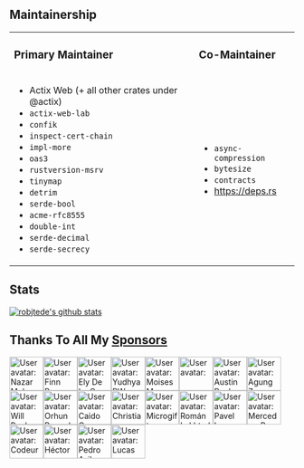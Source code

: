 ## Maintainership

<table>

<tr>
<td>

### Primary Maintainer

</td>
<td>

### Co-Maintainer

</td>
</tr>
<tr>
<td>

- Actix Web (+ all other crates under @actix)
- `actix-web-lab`
- `confik`
- `inspect-cert-chain`
- `impl-more`
- `oas3`
- `rustversion-msrv`
- `tinymap`
- `detrim`
- `serde-bool`
- `acme-rfc8555`
- `double-int`
- `serde-decimal`
- `serde-secrecy`

</td>
<td>

- `async-compression`
- `bytesize`
- `contracts`
- https://deps.rs

</td>
</tr>

</table>

## Stats

[![robjtede's github stats](https://github-readme-stats.vercel.app/api?username=robjtede&show_icons=true&title_color=fff&icon_color=79ff97&text_color=9f9f9f&bg_color=151515)](https://github.com/robjtede)

## Thanks To All My [Sponsors](https://github.com/sponsors/robjtede)

<!-- sponsors --><a href="https://github.com/nazar-pc"><img src="https:&#x2F;&#x2F;github.com&#x2F;nazar-pc.png" width="60px" alt="User avatar: Nazar Mokrynskyi" /></a><a href="https://github.com/finnbear"><img src="https:&#x2F;&#x2F;github.com&#x2F;finnbear.png" width="60px" alt="User avatar: Finn Bear" /></a><a href="https://github.com/elycruz"><img src="https:&#x2F;&#x2F;github.com&#x2F;elycruz.png" width="60px" alt="User avatar: Ely De La Cruz" /></a><a href="https://github.com/yudyack"><img src="https:&#x2F;&#x2F;github.com&#x2F;yudyack.png" width="60px" alt="User avatar: Yudhya PW" /></a><a href="https://github.com/moy2010"><img src="https:&#x2F;&#x2F;github.com&#x2F;moy2010.png" width="60px" alt="User avatar: Moises Marquez" /></a><a href="https://github.com/martialmarel"><img src="https:&#x2F;&#x2F;github.com&#x2F;martialmarel.png" width="60px" alt="User avatar: " /></a><a href="https://github.com/Austionian"><img src="https:&#x2F;&#x2F;github.com&#x2F;Austionian.png" width="60px" alt="User avatar: Austin Rooks" /></a><a href="https://github.com/zonblade"><img src="https:&#x2F;&#x2F;github.com&#x2F;zonblade.png" width="60px" alt="User avatar: Agung Zon Blade" /></a><a href="https://github.com/willbuckner"><img src="https:&#x2F;&#x2F;github.com&#x2F;willbuckner.png" width="60px" alt="User avatar: Will Buckner" /></a><a href="https://github.com/orhun"><img src="https:&#x2F;&#x2F;github.com&#x2F;orhun.png" width="60px" alt="User avatar: Orhun Parmaksız" /></a><a href="https://github.com/caido-community"><img src="https:&#x2F;&#x2F;github.com&#x2F;caido-community.png" width="60px" alt="User avatar: Caido Community" /></a><a href="https://github.com/brunbjerg"><img src="https:&#x2F;&#x2F;github.com&#x2F;brunbjerg.png" width="60px" alt="User avatar: Christian Brunbjerg" /></a><a href="https://github.com/microgift"><img src="https:&#x2F;&#x2F;github.com&#x2F;microgift.png" width="60px" alt="User avatar: Microgift" /></a><a href="https://github.com/pyldin601"><img src="https:&#x2F;&#x2F;github.com&#x2F;pyldin601.png" width="60px" alt="User avatar: Román Lakhtadyr" /></a><a href="https://github.com/lazureykis"><img src="https:&#x2F;&#x2F;github.com&#x2F;lazureykis.png" width="60px" alt="User avatar: Pavel Lazureykis" /></a><a href="https://github.com/mercedes-benz"><img src="https:&#x2F;&#x2F;github.com&#x2F;mercedes-benz.png" width="60px" alt="User avatar: Mercedes-Benz Group" /></a><a href="https://github.com/CodeursenLiberte"><img src="https:&#x2F;&#x2F;github.com&#x2F;CodeursenLiberte.png" width="60px" alt="User avatar: Codeureuses en Liberté" /></a><a href="https://github.com/hecrj"><img src="https:&#x2F;&#x2F;github.com&#x2F;hecrj.png" width="60px" alt="User avatar: Héctor" /></a><a href="https://github.com/PeDro0210"><img src="https:&#x2F;&#x2F;github.com&#x2F;PeDro0210.png" width="60px" alt="User avatar: Pedro Avila" /></a><a href="https://github.com/lul-cas"><img src="https:&#x2F;&#x2F;github.com&#x2F;lul-cas.png" width="60px" alt="User avatar: Lucas" /></a><!-- sponsors -->
